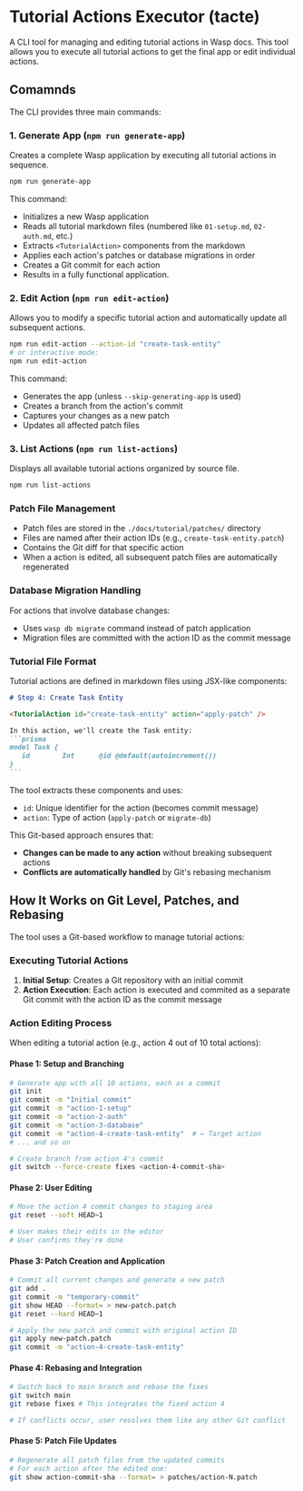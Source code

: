 # Tutorial Actions Executor (tacte)

A CLI tool for managing and editing tutorial actions in Wasp docs. This tool allows you to execute all tutorial actions to get the final app or edit individual actions.

## Comamnds

The CLI provides three main commands:

### 1. Generate App (`npm run generate-app`)

Creates a complete Wasp application by executing all tutorial actions in sequence.

```bash
npm run generate-app
```

This command:

- Initializes a new Wasp application
- Reads all tutorial markdown files (numbered like `01-setup.md`, `02-auth.md`, etc.)
- Extracts `<TutorialAction>` components from the markdown
- Applies each action's patches or database migrations in order
- Creates a Git commit for each action
- Results in a fully functional application.

### 2. Edit Action (`npm run edit-action`)

Allows you to modify a specific tutorial action and automatically update all subsequent actions.

```bash
npm run edit-action --action-id "create-task-entity"
# or interactive mode:
npm run edit-action
```

This command:

- Generates the app (unless `--skip-generating-app` is used)
- Creates a branch from the action's commit
- Captures your changes as a new patch
- Updates all affected patch files

### 3. List Actions (`npm run list-actions`)

Displays all available tutorial actions organized by source file.

```bash
npm run list-actions
```


### Patch File Management

- Patch files are stored in the `./docs/tutorial/patches/` directory
- Files are named after their action IDs (e.g., `create-task-entity.patch`)
- Contains the Git diff for that specific action
- When a action is edited, all subsequent patch files are automatically regenerated

### Database Migration Handling

For actions that involve database changes:

- Uses `wasp db migrate` command instead of patch application
- Migration files are committed with the action ID as the commit message

### Tutorial File Format

Tutorial actions are defined in markdown files using JSX-like components:

````markdown
# Step 4: Create Task Entity

<TutorialAction id="create-task-entity" action="apply-patch" />

In this action, we'll create the Task entity:
```prisma
model Task {
   id        Int      @id @default(autoincrement())
}
```
````

The tool extracts these components and uses:

- `id`: Unique identifier for the action (becomes commit message)
- `action`: Type of action (`apply-patch` or `migrate-db`)

This Git-based approach ensures that:

- **Changes can be made to any action** without breaking subsequent actions
- **Conflicts are automatically handled** by Git's rebasing mechanism

## How It Works on Git Level, Patches, and Rebasing

The tool uses a Git-based workflow to manage tutorial actions:

### Executing Tutorial Actions

1. **Initial Setup**: Creates a Git repository with an initial commit
2. **Action Execution**: Each action is executed and commited as a separate Git commit
   with the action ID as the commit message

### Action Editing Process

When editing a tutorial action (e.g., action 4 out of 10 total actions):

#### Phase 1: Setup and Branching

```bash
# Generate app with all 10 actions, each as a commit
git init
git commit -m "Initial commit"
git commit -m "action-1-setup"
git commit -m "action-2-auth"
git commit -m "action-3-database"
git commit -m "action-4-create-task-entity"  # ← Target action
# ... and so on

# Create branch from action 4's commit
git switch --force-create fixes <action-4-commit-sha>
```

#### Phase 2: User Editing

```bash
# Move the action 4 commit changes to staging area
git reset --soft HEAD~1

# User makes their edits in the editor
# User confirms they're done
```

#### Phase 3: Patch Creation and Application

```bash
# Commit all current changes and generate a new patch
git add .
git commit -m "temporary-commit"
git show HEAD --format= > new-patch.patch
git reset --hard HEAD~1

# Apply the new patch and commit with original action ID
git apply new-patch.patch
git commit -m "action-4-create-task-entity"
```

#### Phase 4: Rebasing and Integration

```bash
# Switch back to main branch and rebase the fixes
git switch main
git rebase fixes # This integrates the fixed action 4

# If conflicts occur, user resolves them like any other Git conflict
```

#### Phase 5: Patch File Updates

```bash
# Regenerate all patch files from the updated commits
# For each action after the edited one:
git show action-commit-sha --format= > patches/action-N.patch
```